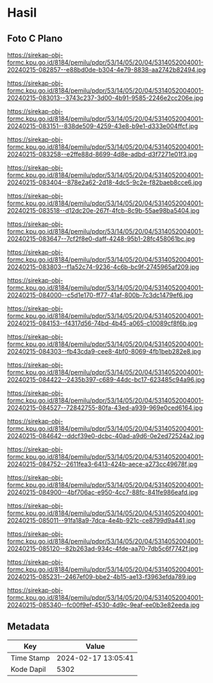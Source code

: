 # Hasil

## Foto C Plano

https://sirekap-obj-formc.kpu.go.id/8184/pemilu/pdpr/53/14/05/20/04/5314052004001-20240215-082857--e88bd0de-b304-4e79-8838-aa2742b82494.jpg

https://sirekap-obj-formc.kpu.go.id/8184/pemilu/pdpr/53/14/05/20/04/5314052004001-20240215-083013--3743c237-3d00-4b91-9585-2246e2cc206e.jpg

https://sirekap-obj-formc.kpu.go.id/8184/pemilu/pdpr/53/14/05/20/04/5314052004001-20240215-083151--838de509-4259-43e8-b9e1-d333e004ffcf.jpg

https://sirekap-obj-formc.kpu.go.id/8184/pemilu/pdpr/53/14/05/20/04/5314052004001-20240215-083258--e2ffe88d-8699-4d8e-adbd-d3f7271e01f3.jpg

https://sirekap-obj-formc.kpu.go.id/8184/pemilu/pdpr/53/14/05/20/04/5314052004001-20240215-083404--878e2a62-2d18-4dc5-9c2e-f82baeb8cce6.jpg

https://sirekap-obj-formc.kpu.go.id/8184/pemilu/pdpr/53/14/05/20/04/5314052004001-20240215-083518--d12dc20e-267f-4fcb-8c9b-55ae98ba5404.jpg

https://sirekap-obj-formc.kpu.go.id/8184/pemilu/pdpr/53/14/05/20/04/5314052004001-20240215-083647--7cf2f8e0-daff-4248-95b1-28fc458061bc.jpg

https://sirekap-obj-formc.kpu.go.id/8184/pemilu/pdpr/53/14/05/20/04/5314052004001-20240215-083803--f1a52c74-9236-4c6b-bc9f-2745965af209.jpg

https://sirekap-obj-formc.kpu.go.id/8184/pemilu/pdpr/53/14/05/20/04/5314052004001-20240215-084000--c5d1e170-ff77-41af-800b-7c3dc1479ef6.jpg

https://sirekap-obj-formc.kpu.go.id/8184/pemilu/pdpr/53/14/05/20/04/5314052004001-20240215-084153--f4317d56-74bd-4b45-a065-c10089cf8f6b.jpg

https://sirekap-obj-formc.kpu.go.id/8184/pemilu/pdpr/53/14/05/20/04/5314052004001-20240215-084303--fb43cda9-cee8-4bf0-8069-4fb1beb282e8.jpg

https://sirekap-obj-formc.kpu.go.id/8184/pemilu/pdpr/53/14/05/20/04/5314052004001-20240215-084422--2435b397-c689-44dc-bc17-623485c94a96.jpg

https://sirekap-obj-formc.kpu.go.id/8184/pemilu/pdpr/53/14/05/20/04/5314052004001-20240215-084527--72842755-80fa-43ed-a939-969e0ced6164.jpg

https://sirekap-obj-formc.kpu.go.id/8184/pemilu/pdpr/53/14/05/20/04/5314052004001-20240215-084642--ddcf39e0-dcbc-40ad-a9d6-0e2ed72524a2.jpg

https://sirekap-obj-formc.kpu.go.id/8184/pemilu/pdpr/53/14/05/20/04/5314052004001-20240215-084752--2611fea3-6413-424b-aece-a273cc49678f.jpg

https://sirekap-obj-formc.kpu.go.id/8184/pemilu/pdpr/53/14/05/20/04/5314052004001-20240215-084900--4bf706ac-e950-4cc7-88fc-841fe986eafd.jpg

https://sirekap-obj-formc.kpu.go.id/8184/pemilu/pdpr/53/14/05/20/04/5314052004001-20240215-085011--91fa18a9-7dca-4e4b-921c-ce8799d9a441.jpg

https://sirekap-obj-formc.kpu.go.id/8184/pemilu/pdpr/53/14/05/20/04/5314052004001-20240215-085120--82b263ad-934c-4fde-aa70-7db5c6f7742f.jpg

https://sirekap-obj-formc.kpu.go.id/8184/pemilu/pdpr/53/14/05/20/04/5314052004001-20240215-085231--2467ef09-bbe2-4b15-ae13-f3963efda789.jpg

https://sirekap-obj-formc.kpu.go.id/8184/pemilu/pdpr/53/14/05/20/04/5314052004001-20240215-085340--fc00f9ef-4530-4d9c-9eaf-ee0b3e82eeda.jpg


## Metadata

| Key        | Value               |
| ---------- | ------------------- |
| Time Stamp | 2024-02-17 13:05:41 |
| Kode Dapil | 5302                |



